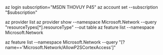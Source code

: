 az login
subscription="MSDN THOVUY P45"
az account set --subscription "$subscription"

az provider list
az provider show --namespace Microsoft.Network --query "resourceTypes[*].resourceType" --out table
 az feature list --namespace Microsoft.Network

 az feature list --namespace Microsoft.Network --query "[?name=='Microsoft.Network/AllowP2SCortexAccess']"


 